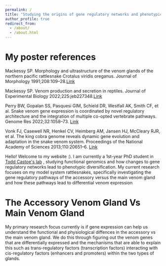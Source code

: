 ```yaml
---
permalink: /
title: "Studying the origins of gene regulatory networks and phenotypic variation using snake venom"
author_profile: true
redirect_from: 
  - /about/
  - /about.html
---
```

My poster references
======

Mackessy SP. Morphology and ultrastructure of the venom glands of the northern pacific rattlesnake Crotalus viridis oreganus. Journal of Morphology 1991;208:109–28.[Link](https://pubmed.ncbi.nlm.nih.gov/29865511/#:~:text=Abstract,cells%20and%20basal%20horizontal%20cells.)

Mackessy SP. Venom production and secretion in reptiles. Journal of Experimental Biology 2022;225:jeb227348.[Link](https://journals.biologists.com/jeb/article/225/7/jeb227348/274934/Venom-production-and-secretion-in-reptiles)

Perry BW, Gopalan SS, Pasquesi GIM, Schield DR, Westfall AK, Smith CF, et al. Snake venom gene expression is coordinated by novel regulatory architecture and the integration of multiple co-opted vertebrate pathways. Genome Res 2022;32:1058–73. [Link](https://www.ncbi.nlm.nih.gov/pmc/articles/PMC9248877/)


Vonk FJ, Casewell NR, Henkel CV, Heimberg AM, Jansen HJ, McCleary RJR, et al. The king cobra genome reveals dynamic gene evolution and adaptation in the snake venom system. Proceedings of the National Academy of Sciences 2013;110:20651–6. [Link](https://www.pnas.org/doi/full/10.1073/pnas.1314702110)

Hello! Welcome to my website :). I am currently a 1st-year PhD student in [Todd Castoe's lab](https://www.castoelaboratory.org/) , studying functional genomics and how changes to gene regulatory networks lead to phenotypic diversification. My current research focuses on my model system rattlesnakes, specifically investigating the gene regulatory pathways of the accessory versus the main venom gland and how these pathways lead to differential venom expression

The Accessory Venom Gland Vs Main Venom Gland
======
My primary research focus currently is if gene expression can help us understand the functional and physiological diffences in the accessory vs the main venom gland. We do this through figuring out the venom genes that are differentially expressed and the mechanisms that are able to explain this such as trans-regulatory factors (transcription factors) interacting with cis-regulatory factors (enhancers and promoters) within the two types of glands. 

